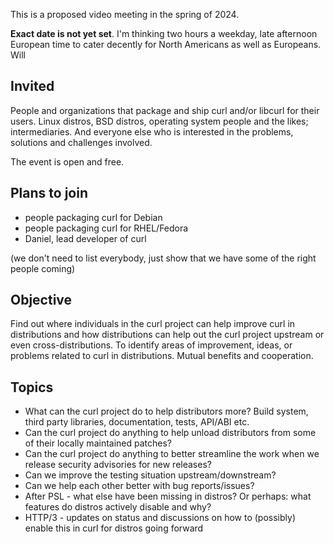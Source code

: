 This is a proposed video meeting in the spring of 2024.

**Exact date is not yet set**. I'm thinking two hours a weekday, late afternoon European time to cater decently for North Americans as well as Europeans. Will

## Invited

People and organizations that package and ship curl and/or libcurl for their users. Linux distros, BSD distros, operating system people and the likes; intermediaries. And everyone else who is interested in the problems, solutions and challenges involved.

The event is open and free.

## Plans to join

- people packaging curl for Debian
- people packaging curl for RHEL/Fedora
- Daniel, lead developer of curl

(we don't need to list everybody, just show that we have some of the right people coming)

## Objective

Find out where individuals in the curl project can help improve curl in distributions and how distributions can help out the curl project upstream or even cross-distributions. To identify areas of improvement, ideas, or problems related to curl in distributions. Mutual benefits and cooperation.

## Topics

- What can the curl project do to help distributors more? Build system, third party libraries, documentation, tests, API/ABI etc.
- Can the curl project do anything to help unload distributors from some of their locally maintained patches?
- Can the curl project do anything to better streamline the work when we release security advisories for new releases?
- Can we improve the testing situation upstream/downstream?
- Can we help each other better with bug reports/issues?
- After PSL - what else have been missing in distros? Or perhaps: what features do distros actively disable and why?
- HTTP/3 - updates on status and discussions on how to (possibly) enable this in curl for distros going forward
